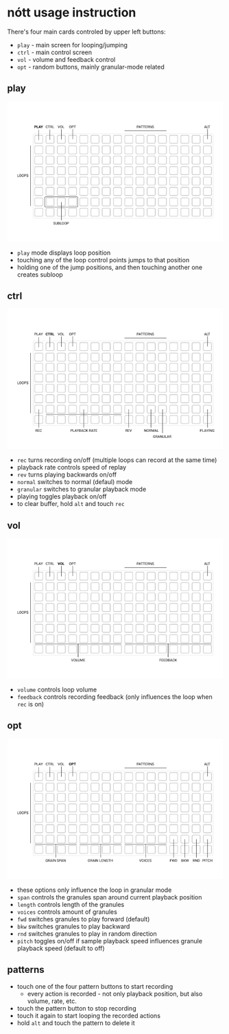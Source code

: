 # nótt usage instruction

There's four main cards controled by upper left buttons:
- `play` - main screen for looping/jumping
- `ctrl` - main control screen
- `vol` - volume and feedback control
- `opt` - random buttons, mainly granular-mode related

## play

![play](./01-play.png)

- `play` mode displays loop position
- touching any of the loop control points jumps to that position
- holding one of the jump positions, and then touching another one creates subloop

## ctrl

![control](./02-control.png)

- `rec` turns recording on/off (multiple loops can record at the same time)
- playback rate controls speed of replay
- `rev` turns playing backwards on/off
- `normal` switches to normal (defaul) mode
- `granular` switches to granular playback mode
- playing toggles playback on/off
- to clear buffer, hold `alt` and touch `rec`

## vol

![volume](./03-volume.png)

- `volume` controls loop volume
- `feedback` controls recording feedback (only influences the loop when `rec` is on)

## opt

![options](./04-options.png)

- these options only influence the loop in granular mode
- `span` controls the granules span around current playback position
- `length` controls length of the granules
- `voices` controls amount of granules
- `fwd` switches granules to play forward (default)
- `bkw` switches granules to play backward
- `rnd` switches granules to play in random direction
- `pitch` toggles on/off if sample playback speed influences granule playback speed (default to off)

## patterns

- touch one of the four pattern buttons to start recording
  - every action is recorded - not only playback position, but also volume, rate, etc.
- touch the pattern button to stop recording
- touch it again to start looping the recorded actions
- hold `alt` and touch the pattern to delete it

